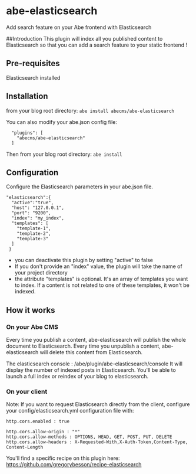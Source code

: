 # abe-elasticsearch
Add search feature on your Abe frontend with Elasticsearch

##Introduction
This plugin will index all you published content to Elasticsearch so that you can add a search feature to your static frontend !

## Pre-requisites
Elasticsearch installed

## Installation
from your blog root directory:
```abe install abecms/abe-elasticsearch```

You can also modify your abe.json config file:
```
  "plugins": [
    "abecms/abe-elasticsearch"
  ]
```

Then from your blog root directory:
``` abe install ```

## Configuration
Configure the Elasticsearch parameters in your abe.json file.

```
"elasticsearch":{
  "active":"true",
  "host": "127.0.0.1",
  "port": "9200",
  "index": "my_index",
  "templates": [
    "template-1",
    "template-2",
    "template-3"
  ]
 }
```

- you can deactivate this plugin by setting "active" to false
- If you don't provide an "index" value, the plugin will take the name of your project directory
- the attribute "templates" is optional. It's an array of templates you want to index. If a content is not related to one of these templates, it won't be indexed.

## How it works

### On your Abe CMS
Every time you publish a content, abe-elasticsearch will publish the whole document to Elasticsearch.
Every time you unpublish a content, abe-elasticsearch will delete this content from Elasticsearch.

The elasticsearch console : /abe/plugin/abe-elasticsearch/console
It will display the number of indexed posts in Elasticsearch. You'll be able to launch a full index or reindex of your blog to elasticsearch.

### On your client
Note: If you want to request Elasticsearch directly from the client, configure your config/elasticsearch.yml configuration file with:

```
http.cors.enabled : true
 
http.cors.allow-origin : "*"
http.cors.allow-methods : OPTIONS, HEAD, GET, POST, PUT, DELETE
http.cors.allow-headers : X-Requested-With,X-Auth-Token,Content-Type, Content-Length

```

You'll find a specific recipe on this plugin here: https://github.com/gregorybesson/recipe-elasticsearch
